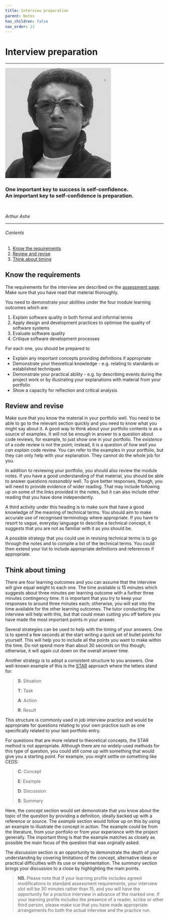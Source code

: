```yaml
---
title: Interview preparation
parent: Notes
has_children: false
nav_order: 21
---
```


# Interview preparation

<hr class="splash">

![Arthur Ashe](../images/arthur_ashe.png)

### One important key to success is self-confidence.<br/>An important key to self-confidence is preparation.

<br/>

*Arthur Ashe*

<hr class="splash">


###### Contents

1. [Know the requirements](#know-the-requirements)
2. [Review and revise](#review-and-revise)
3. [Think about timing](#think-about-timing)

## Know the requirements

The requirements for the interview are described on the
[assessment page](../assessment/interview.md).
Make sure that you have read that material thoroughly.

You need to demonstrate your abilities under the four module learning outcomes which are:

1. Explain software quality in both formal and informal terms
2. Apply design and development practices to optimise the quality of software systems
3. Evaluate software quality
4. Critique software development processes

For each one, you should be prepared to

* Explain any important concepts providing definitions if appropriate
* Demonstrate your theoretical knowledge - e.g. relating to standards or established techniques
* Demonstrate your practical ability - e.g. by describing events during the project work
  or by illustrating your explanations with material from your portfolio
* Show a capacity for reflection and critical analysis

## Review and revise

Make sure that you know the material in your portfolio well. You need to be able to go to
the relevant section quickly and you need to know what you might say about it. A good way
to think about your portfolio contents is as a source of examples. It will not be enough
in answer to a question about code reviews, for example, to just show one in your portfolio.
The *existence* of a code review is not the point; instead, it is a question of *how well
you can explain* code review. You can refer to the examples in your portfolio, but they can
only help with your explanation. They cannot do the whole job for you.

In addition to reviewing your portfolio, you should also review the module notes. If you have
a good understanding of that material, you should be able to answer questions *reasonably*
well. To give better responses, though, you will need to provide evidence of wider reading.
That may include following up on some of the links provided in the notes, but it can also
include other reading that you have done independently.

A third activity under this heading is to make sure that have a good knowledge of the
meaning of technical terms. You should aim to make accurate use of recognised terminology
where appropriate. If you have to resort to vague, everyday language to describe a technical
concept, it suggests that you are not as familiar with it as you should be.

A possible strategy that you could use in revising technical terms is to go through the notes
and to compile a list of the technical terms. You could then extend your list to include
appropriate definitions and references if appropriate.

## Think about timing

There are four learning outcomes and you can assume that the interview will give equal weight
to each one. The time available is 15 minutes which suggests about three minutes per learning
outcome with a further three minutes contingency time. It is important that you try to keep
your responses to around three minutes each; otherwise, you will eat into the time available
for the other learning outcomes. The tutor conducting the interview will help with this, but
that could mean cutting you off before you have made the most important points in your answer.

Several strategies can be used to help with the timing of your answers. One is to spend a few
seconds at the start writing a quick set of bullet points for yourself. This will help you to
include all the points you want to make within the time. Do not spend more than about 30
seconds on this though; otherwise, it will again cut down on the overall answer time.

Another strategy is to adopt a consistent structure to you answers. One well-known example
of this is the [STAR](https://resources.biginterview.com/behavioral-interviews/star-interview-method/)
approach where the letters stand for:

> **S**: Situation
>
> **T**: Task
>
> **A**: Action
>
> **R**: Result

This structure is commonly used in job interview practice and would be appropriate for
questions relating to your own practice such as one specifically related to your last
portfolio entry.

For questions that are more related to theoretical concepts, the STAR method is not
appropriate. Although there are no widely-used methods for this type of question, you
could still come up with something that would give you a starting point. For example,
you might settle on something like CEDS:

> **C**: Concept
>
> **E**: Example
>
> **D**: Discussion
>
> **S**: Summary

Here, the *concept* section would set demonstrate that you know about the topic of the
question by providing a definition, ideally backed up with a reference or source. The
*example* section would follow up on this by using an example to illustrate the concept
in action. The example could be from the literature, from your portfolio or from your
experience with the project generally. The important thing is that the example matches
as closely as possible the main focus of the question that was orginally asked.

The *discussion* section is an opportunity to demonstrate the depth of your understanding
by covering limitations of the concept, alternative ideas or practical difficulties with
its use or implementation. The *summary* section brings your discussion to a close by
highlighting the main points.

> **NB.** Please note that if your learning profile includes agreed modifications to
> standard assessment requirements, your interview slot will be 30 minutes rather than
> 15, and you will have the opportunity for a practice interview in advance of the
> marked one. If your learning profile includes the presence of a reader, scribe or
> other third person, please make sue that you have made appropriate arrangements fro
> both the actual interview and the practice run.
